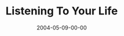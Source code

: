 ---
layout: message
category: message
series: "Going Crazy"
title: "Listening To Your Life"
date: 2004-05-09-00-00
message_id: 172
sc-permalink-url: "http://soundcloud.com/crdschurch/listening-to-your-life"
audio: "http://s3.amazonaws.com/crossroads-media/messages/audio/GC_04_05-09-04_Listening_To_Your_Life.mp3"
audio-duration: "40:17"
tag: 
 - generosity
 - giving
 - campaign
 - building
 - celebrate
 - celebration
 - tome
 - crazy
explicit: false
---